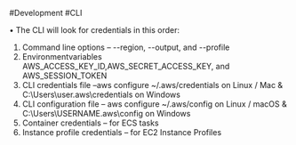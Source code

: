 #Development #CLI 

• The CLI will look for credentials in this order:
1. Command line options – --region, --output, and --profile
2. Environmentvariables AWS_ACCESS_KEY_ID,AWS_SECRET_ACCESS_KEY, and AWS_SESSION_TOKEN
3. CLI credentials file –aws configure  ~/.aws/credentials on Linux / Mac & C:\Users\user\.aws\credentials on Windows
4. CLI configuration file – aws configure  ~/.aws/config on Linux / macOS & C:\Users\USERNAME\.aws\config on Windows
5. Container credentials – for ECS tasks  
6. Instance profile credentials – for EC2 Instance Profiles